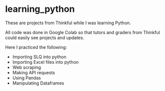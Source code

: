 # learning_python
These are projects from Thinkful while I was learning Python.

All code was done in Google Colab so that tutors and graders from Thinkful could easily see projects and updates.

Here I practiced the following:

- Importing SLQ into python
- Importing Excel files into python
- Web scraping 
- Making API requests
- Using Pandas
- Manipulating Dataframes



  
